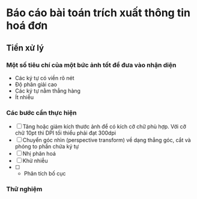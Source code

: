 # Báo cáo bài toán trích xuất thông tin hoá đơn
## Tiền xử lý
### Một số tiêu chí của một bức ảnh tốt để đưa vào nhận diện
* Các ký tự có viền rõ nét
* Độ phân giải cao
* Các ký tự nằm thẳng hàng
* Ít nhiễu
### Các bước cần thực hiện
* [ ] Tăng hoặc giảm kích thước ảnh để có kích cỡ chữ phù hợp. Với cỡ chữ 10pt thì DPI tối thiểu phải đạt 300dpi
* [ ] Chuyển góc nhìn (perspective transform) về dạng thẳng góc, cắt và phóng to phần chứa ký tự
* [ ] Nhị phân hoá
* [ ] Khử nhiễu
* [ ] * Phân tích bố cục
### Thử nghiệm

